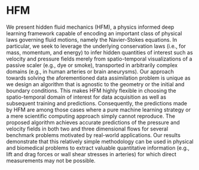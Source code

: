 # HFM
We present hidden fluid mechanics (HFM), a physics informed deep learning framework capable of encoding an important class of physical laws governing fluid motions, namely the Navier-Stokes equations. In particular, we seek to leverage the underlying conservation laws (i.e., for mass, momentum, and energy) to infer hidden quantities of interest such as velocity and pressure fields merely from spatio-temporal visualizations of a passive scaler (e.g., dye or smoke), transported in arbitrarily complex domains (e.g., in human arteries or brain aneurysms). Our approach towards solving the aforementioned data assimilation problem is unique as we design an algorithm that is agnostic to the geometry or the initial and boundary conditions. This makes HFM highly flexible in choosing the spatio-temporal domain of interest for data acquisition as well as subsequent training and predictions. Consequently, the predictions made by HFM are among those cases where a pure machine learning strategy or a mere scientific computing approach simply cannot reproduce. The proposed algorithm achieves accurate predictions of the pressure and velocity fields in both two and three dimensional flows for several benchmark problems motivated by real-world applications. Our results demonstrate that this relatively simple methodology can be used in physical and biomedical problems to extract valuable quantitative information (e.g., lift and drag forces or wall shear stresses in arteries) for which direct measurements may not be possible.
